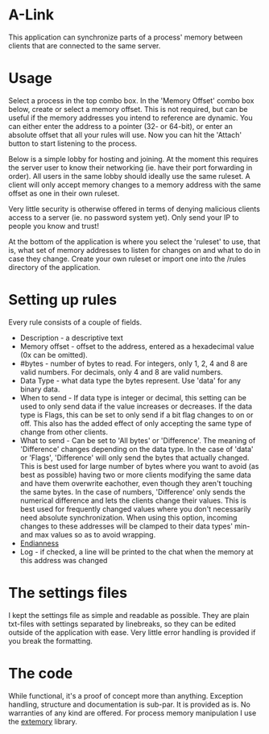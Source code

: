# A-Link
This application can synchronize parts of a process' memory between clients that are connected to the same server.

# Usage
Select a process in the top combo box. In the 'Memory Offset' combo box below, create or select a memory offset. This is not required, but can be useful if the memory addresses you intend to reference are dynamic. You can either enter the address to a pointer (32- or 64-bit), or enter an absolute offset that all your rules will use. Now you can hit the 'Attach' button to start listening to the process.

Below is a simple lobby for hosting and joining. At the moment this requires the server user to know their networking (ie. have their port forwarding in order). All users in the same lobby should ideally use the same ruleset. A client will only accept memory changes to a memory address with the same offset as one in their own ruleset.

Very little security is otherwise offered in terms of denying malicious clients access to a server (ie. no password system yet). Only send your IP to people you know and trust!

At the bottom of the application is where you select the 'ruleset' to use, that is, what set of memory addresses to listen for changes on and what to do in case they change. Create your own ruleset or import one into the /rules directory of the application.

# Setting up rules
Every rule consists of a couple of fields.
* Description - a descriptive text
* Memory offset - offset to the address, entered as a hexadecimal value (0x can be omitted).
* #bytes - number of bytes to read. For integers, only 1, 2, 4 and 8 are valid numbers. For decimals, only 4 and 8 are valid numbers.
* Data Type - what data type the bytes represent. Use 'data' for any binary data.
* When to send - If data type is integer or decimal, this setting can be used to only send data if the value increases or decreases. If the data type is Flags, this can be set to only send if a bit flag changes to on or off. This also has the added effect of only accepting the same type of change from other clients.
* What to send - Can be set to 'All bytes' or 'Difference'. The meaning of 'Difference' changes depending on the data type. In the case of 'data' or 'Flags', 'Difference' will only send the bytes that actually changed. This is best used for large number of bytes where you want to avoid (as best as possible) having two or more clients modifying the same data and have them overwrite eachother, even though they aren't touching the same bytes. In the case of numbers, 'Difference' only sends the numerical difference and lets the clients change their values. This is best used for frequently changed values where you don't necessarily need absolute synchronization. When using this option, incoming changes to these addresses will be clamped to their data types' min- and max values so as to avoid wrapping. 
* [Endianness](https://en.wikipedia.org/wiki/Endianness)
* Log - if checked, a line will be printed to the chat when the memory at this address was changed

# The settings files
I kept the settings file as simple and readable as possible. They are plain txt-files with settings separated by linebreaks, so they can be edited outside of the application with ease. Very little error handling is provided if you break the formatting.

# The code
While functional, it's a proof of concept more than anything. Exception handling, structure and documentation is sub-par.
It is provided as is. No warranties of any kind are offered. For process memory manipulation I use the [extemory](https://github.com/jeffora/extemory) library. 
